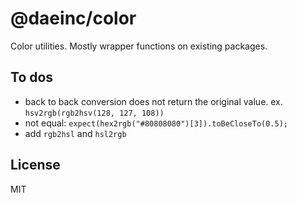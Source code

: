# @daeinc/color

Color utilities. Mostly wrapper functions on existing packages.

## To dos

- back to back conversion does not return the original value. ex. `hsv2rgb(rgb2hsv(128, 127, 108))`
- not equal: `expect(hex2rgb("#80808080")[3]).toBeCloseTo(0.5);`
- add `rgb2hsl` and `hsl2rgb`

## License

MIT
